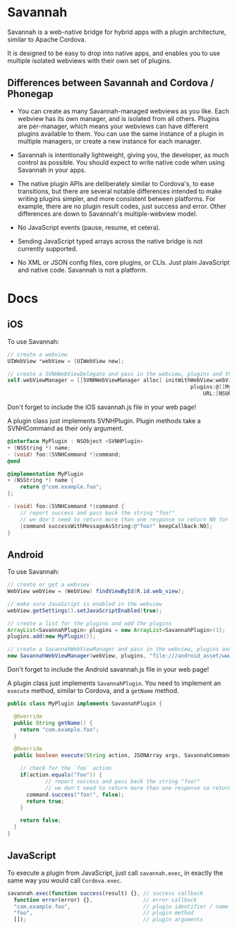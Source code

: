 Savannah
===================

Savannah is a web-native bridge for hybrid apps with a plugin architecture, similar to Apache Cordova.

It is designed to be easy to drop into native apps, and enables you to use multiple isolated webviews with their own set of plugins.

## Differences between Savannah and Cordova / Phonegap

- You can create as many Savannah-managed webviews as you like. Each webview has its own manager, and is isolated from all others. Plugins are per-manager, which means your webviews can have different plugins available to them. You can use the same instance of a plugin in multiple managers, or create a new instance for each manager.

- Savannah is intentionally lightweight, giving you, the developer, as much control as possible. You should expect to write native code when using Savannah in your apps.

- The native plugin APIs are deliberately similar to Cordova's, to ease transitions, but there are several notable differences intended to make writing plugins simpler, and more consistent between platforms. For example, there are no plugin result codes, just success and error. Other differences are down to Savannah's multiple-webview model.

- No JavaScript events (pause, resume, et cetera).

- Sending JavaScript typed arrays across the native bridge is not currently supported.

- No XML or JSON config files, core plugins, or CLIs. Just plain JavaScript and native code. Savannah is not a platform.

Docs
===================

## iOS

To use Savannah:

```Objective-C
// create a webview
UIWebView *webView = [UIWebView new];

// create a SVNHWebViewDelegate and pass in the webview, plugins and the url to load into the webview
self.webViewManager = [[SVNHWebViewManager alloc] initWithWebView:webView
                                                          plugins:@[[MyPlugin new]]
                                                              URL:[NSURL fileURLWithPath:[[NSBundle mainBundle] pathForResource:@"www/index" ofType:@"html"]]];

```

Don't forget to include the iOS savannah.js file in your web page!


A plugin class just implements SVNHPlugin. Plugin methods take a SVNHCommand as their only argument.

```Objective-C
@interface MyPlugin : NSObject <SVNHPlugin>
+ (NSString *) name;
- (void) foo:(SVNHCommand *)command;
@end
```

```Objective-C
@implementation MyPlugin
+ (NSString *) name {
    return @"com.example.foo";
};

- (void) foo:(SVNHCommand *)command {
    // report success and pass back the string "foo!"
    // we don't need to return more than one response so return NO for keepCallback
    [command successWithMessageAsString:@"foo!" keepCallback:NO];
}
```


## Android

To use Savannah:

```Java
// create or get a webview
WebView webView = (WebView) findViewById(R.id.web_view);

// make sure JavaScript is enabled in the webview
webView.getSettings().setJavaScriptEnabled(true);

// create a list for the plugins and add the plugins
ArrayList<SavannahPlugin> plugins = new ArrayList<SavannahPlugin>(1);
plugins.add(new MyPlugin());

// create a SavannahWebViewManager and pass in the webview, plugins and the url to load into the webview
new SavannahWebViewManager(webView, plugins, "file:///android_asset/www/index.html");

```

Don't forget to include the Android savannah.js file in your web page!

A plugin class just implements `SavannahPlugin`. You need to implement an `execute` method, similar to Cordova, and a `getName` method.

```Java
public class MyPlugin implements SavannahPlugin {

  @Override
  public String getName() {
    return "com.example.foo";
  }

  @Override
  public boolean execute(String action, JSONArray args, SavannahCommand command) {

    // check for the `foo` action
    if(action.equals("foo")) {
            // report success and pass back the string "foo!"
            // we don't need to return more than one response so return NO for keepCallback
      command.success("foo!", false);
      return true;
    }

    return false;
  }
}
```


## JavaScript

To execute a plugin from JavaScript, just call `savannah.exec`, in exactly the same way you would call `Cordova.exec`.

```JavaScript
savannah.exec(function success(result) {}, // success callback
  function error(error) {},                // error callback
  "com.example.foo",                       // plugin identifier / name
  "foo",                                   // plugin method
  []);                                     // plugin arguments
```
